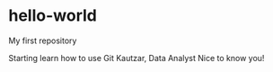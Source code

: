 # hello-world
My first repository

Starting learn how to use Git
Kautzar, Data Analyst
Nice to know you! 
